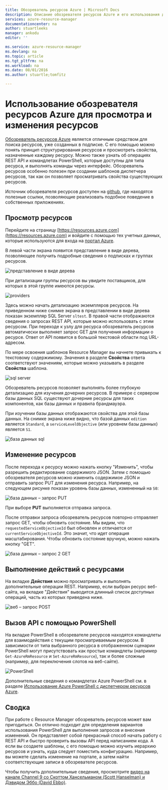 ```yaml
---
title: Обозреватель ресурсов Azure | Microsoft Docs
description: Описание обозревателя ресурсов Azure и его использования для просмотра и обновления развертываний с помощью диспетчера ресурсов Azure
services: azure-resource-manager
documentationcenter: na
author: stuartleeks
manager: ankodu
editor: ''

ms.service: azure-resource-manager
ms.devlang: na
ms.topic: article
ms.tgt_pltfrm: na
ms.workload: na
ms.date: 08/01/2016
ms.author: stuartle;tomfitz

---
```

# Использование обозревателя ресурсов Azure для просмотра и изменения ресурсов
[Обозреватель ресурсов Azure](https://resources.azure.com) является отличным средством для поиска ресурсов, уже созданных в подписке. С его помощью можно понять принцип структурирования ресурсов и просмотреть свойства, назначенные каждому ресурсу. Можно также узнать об операциях REST API и командлетах PowerShell, которые доступны для типа ресурса, и выполнять команды через интерфейс. Обозреватель ресурсов особенно полезен при создании шаблонов диспетчера ресурсов, так как он позволяет просматривать свойства существующих ресурсов.

Источник обозревателя ресурсов доступен на [github](https://github.com/projectkudu/ARMExplorer), где находятся полезные ссылки, позволяющие реализовать подобное поведение в собственных приложениях.

## Просмотр ресурсов
Перейдите на страницу [https://resources.azure.com](https://resources.azure.com) и войдите с помощью тех учетных данных, которые используются для входа на [портал Azure](https://portal.azure.com).

В левой части экрана появится представление в виде дерева, позволяющее получить подробные сведения о подписках и группах ресурсов.

![представление в виде дерева](./media/resource-manager-resource-explorer/are-01-treeview.png)

При детализации группы ресурсов вы увидите поставщиков, для которых в этой группе имеются ресурсы.

![providers](./media/resource-manager-resource-explorer/are-02-treeview-providers.png)

Здесь можно начать детализацию экземпляров ресурсов. На приведенном ниже снимке экрана в представлении в виде дерева показан экземпляр SQL Server `sltest`. В правой части отображаются сведения о запросах REST API, которые можно использовать с этим ресурсом. При переходе к узлу для ресурса обозреватель ресурсов автоматически выполняет запрос GET для получения информации о ресурсе. Ответ от API появится в большой текстовой области под URL-адресом.

По мере освоения шаблонов Resource Manager вы начнете привыкать к текстовому содержимому. Значения в разделе **Свойства** ответа соответствуют значениям, которые можно указывать в разделе **Свойства** шаблона.

![sql server](./media/resource-manager-resource-explorer/are-03-sqlserver-with-response.png)

Обозреватель ресурсов позволяет выполнять более глубокую детализацию для изучения дочерних ресурсов. В примере с сервером базы данных SQL существуют дочерние ресурсы для таких компонентов, как базы данных и правила брандмауэра.

При изучении базы данных отображаются свойства для этой базы данных. На снимке экрана ниже видно, что базой данных `edition` является `Standard`, а `serviceLevelObjective` (или уровнем базы данных) является `S1`.

![база данных sql](./media/resource-manager-resource-explorer/are-04-database-get.png)

## Изменение ресурсов
После перехода к ресурсу можно нажать кнопку "Изменить", чтобы разрешить редактирование содержимого JSON. Затем с помощью обозревателя ресурсов можно изменить содержимое JSON и отправить запрос PUT для изменения ресурса. Например, на следующем рисунке показан уровень базы данных, измененный на `S0`:

![база данных – запрос PUT](./media/resource-manager-resource-explorer/are-05-database-put.png)

При выборе **PUT** выполняется отправка запроса.

После отправки запроса обозреватель ресурсов повторно отправляет запрос GET, чтобы обновить состояние. Мы видим, что `requestedServiceObjectiveId` был обновлен и отличается от `currentServiceObjectiveId`. Это значит, что идет операция масштабирования. Чтобы обновить состояние вручную, можно нажать кнопку "GET".

![база данных – запрос 2 GET](./media/resource-manager-resource-explorer/are-06-database-get2.png)

## Выполнение действий с ресурсами
На вкладке **Действия** можно просматривать и выполнять дополнительные операции REST. Например, если выбран ресурс веб-сайта, на вкладке "Действия" выводится длинный список доступных операций, часть из которых приведена ниже.

![веб – запрос POST](./media/resource-manager-resource-explorer/are-web-post.png)

## Вызов API с помощью PowerShell
На вкладке PowerShell в обозревателе ресурсов находятся командлеты для взаимодействия с текущим просматриваемым ресурсом. В зависимости от типа выбранного ресурса в отображенном сценарии PowerShell могут присутствовать как простые командлеты (например `Get-AzureRmResource` и `Set-AzureRmResource`), так и более сложные (например, для переключения слотов на веб-сайте).

![PowerShell](./media/resource-manager-resource-explorer/are-07-powershell.png)

Дополнительные сведения о командлетах Azure PowerShell см. в разделе [Использование Azure PowerShell с диспетчером ресурсов Azure](powershell-azure-resource-manager.md).

## Сводка
При работе с Resource Manager обозреватель ресурсов может вам пригодиться. Он отлично подходит для определения вариантов использования PowerShell для выполнения запросов и внесения изменений. Он представляет собой прекрасный способ начать работу с REST API и быстро проверить вызовы API перед написанием кода. А если вы создаете шаблоны, с его помощью можно изучить иерархию ресурсов и узнать, куда следует поместить конфигурацию. Например, вы можете сделать изменение на портале, а затем найти соответствующие записи в обозревателе ресурсов.

Чтобы получить дополнительные сведения, просмотрите [видео на канале Channel 9 со Скоттом Хансельманом (Scott Hanselman) и Дэвидом Эббо (David Ebbo)](https://channel9.msdn.com/Shows/Azure-Friday/Azure-Resource-Manager-Explorer-with-David-Ebbo).

<!---HONumber=AcomDC_0803_2016-->